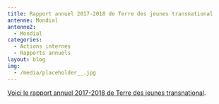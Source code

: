 ```yaml
---
title: Rapport annuel 2017-2018 de Terre des jeunes transnational
antenne: Mondial
antenne2:
  - Mondial
categories:
  - Actions internes
  - Rapports annuels
layout: blog
img:
  - /media/placeholder__.jpg
---
```

<a href="/media/terre-des-jeunes-rapport-annuel-2017-2018.pdf">Voici le rapport annuel 2017-2018 de Terre des jeunes transnational</a>.
